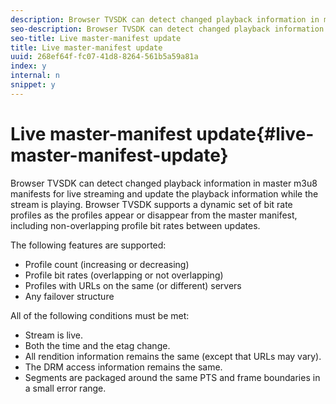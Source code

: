 ```yaml
---
description: Browser TVSDK can detect changed playback information in master m3u8 manifests for live streaming and update the playback information while the stream is playing. Browser TVSDK supports a dynamic set of bit rate profiles as the profiles appear or disappear from the master manifest, including non-overlapping profile bit rates between updates.
seo-description: Browser TVSDK can detect changed playback information in master m3u8 manifests for live streaming and update the playback information while the stream is playing. Browser TVSDK supports a dynamic set of bit rate profiles as the profiles appear or disappear from the master manifest, including non-overlapping profile bit rates between updates.
seo-title: Live master-manifest update
title: Live master-manifest update
uuid: 268ef64f-fc07-41d8-8264-561b5a59a81a
index: y
internal: n
snippet: y
---
```


# Live master-manifest update{#live-master-manifest-update}

Browser TVSDK can detect changed playback information in master m3u8 manifests for live streaming and update the playback information while the stream is playing. Browser TVSDK supports a dynamic set of bit rate profiles as the profiles appear or disappear from the master manifest, including non-overlapping profile bit rates between updates.

The following features are supported:

* Profile count (increasing or decreasing) 
* Profile bit rates (overlapping or not overlapping) 
* Profiles with URLs on the same (or different) servers 
* Any failover structure

All of the following conditions must be met:

* Stream is live. 
* Both the time and the etag change. 
* All rendition information remains the same (except that URLs may vary). 
* The DRM access information remains the same. 
* Segments are packaged around the same PTS and frame boundaries in a small error range.

